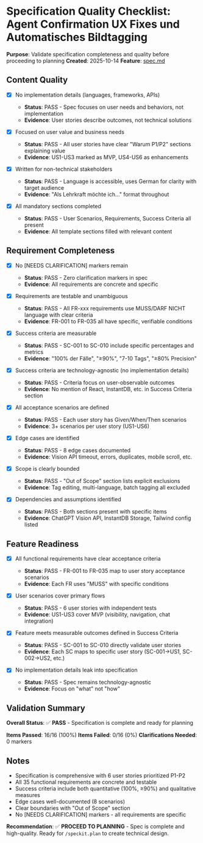 # Specification Quality Checklist: Agent Confirmation UX Fixes und Automatisches Bildtagging

**Purpose**: Validate specification completeness and quality before proceeding to planning
**Created**: 2025-10-14
**Feature**: [spec.md](../spec.md)

## Content Quality

- [x] No implementation details (languages, frameworks, APIs)
  - **Status**: PASS - Spec focuses on user needs and behaviors, not implementation
  - **Evidence**: User stories describe outcomes, not technical solutions

- [x] Focused on user value and business needs
  - **Status**: PASS - All user stories have clear "Warum P1/P2" sections explaining value
  - **Evidence**: US1-US3 marked as MVP, US4-US6 as enhancements

- [x] Written for non-technical stakeholders
  - **Status**: PASS - Language is accessible, uses German for clarity with target audience
  - **Evidence**: "Als Lehrkraft möchte ich..." format throughout

- [x] All mandatory sections completed
  - **Status**: PASS - User Scenarios, Requirements, Success Criteria all present
  - **Evidence**: All template sections filled with relevant content

## Requirement Completeness

- [x] No [NEEDS CLARIFICATION] markers remain
  - **Status**: PASS - Zero clarification markers in spec
  - **Evidence**: All requirements are concrete and specific

- [x] Requirements are testable and unambiguous
  - **Status**: PASS - All FR-xxx requirements use MUSS/DARF NICHT language with clear criteria
  - **Evidence**: FR-001 to FR-035 all have specific, verifiable conditions

- [x] Success criteria are measurable
  - **Status**: PASS - SC-001 to SC-010 include specific percentages and metrics
  - **Evidence**: "100% der Fälle", "≥90%", "7-10 Tags", "≥80% Precision"

- [x] Success criteria are technology-agnostic (no implementation details)
  - **Status**: PASS - Criteria focus on user-observable outcomes
  - **Evidence**: No mention of React, InstantDB, etc. in Success Criteria section

- [x] All acceptance scenarios are defined
  - **Status**: PASS - Each user story has Given/When/Then scenarios
  - **Evidence**: 3+ scenarios per user story (US1-US6)

- [x] Edge cases are identified
  - **Status**: PASS - 8 edge cases documented
  - **Evidence**: Vision API timeout, errors, duplicates, mobile scroll, etc.

- [x] Scope is clearly bounded
  - **Status**: PASS - "Out of Scope" section lists explicit exclusions
  - **Evidence**: Tag editing, multi-language, batch tagging all excluded

- [x] Dependencies and assumptions identified
  - **Status**: PASS - Both sections present with specific items
  - **Evidence**: ChatGPT Vision API, InstantDB Storage, Tailwind config listed

## Feature Readiness

- [x] All functional requirements have clear acceptance criteria
  - **Status**: PASS - FR-001 to FR-035 map to user story acceptance scenarios
  - **Evidence**: Each FR uses "MUSS" with specific conditions

- [x] User scenarios cover primary flows
  - **Status**: PASS - 6 user stories with independent tests
  - **Evidence**: US1-US3 cover MVP (visibility, navigation, chat integration)

- [x] Feature meets measurable outcomes defined in Success Criteria
  - **Status**: PASS - SC-001 to SC-010 directly validate user stories
  - **Evidence**: Each SC maps to specific user story (SC-001→US1, SC-002→US2, etc.)

- [x] No implementation details leak into specification
  - **Status**: PASS - Spec remains technology-agnostic
  - **Evidence**: Focus on "what" not "how"

## Validation Summary

**Overall Status**: ✅ **PASS** - Specification is complete and ready for planning

**Items Passed**: 16/16 (100%)
**Items Failed**: 0/16 (0%)
**Clarifications Needed**: 0 markers

## Notes

- Specification is comprehensive with 6 user stories prioritized P1-P2
- All 35 functional requirements are concrete and testable
- Success criteria include both quantitative (100%, ≥90%) and qualitative measures
- Edge cases well-documented (8 scenarios)
- Clear boundaries with "Out of Scope" section
- No [NEEDS CLARIFICATION] markers - all requirements are specific

**Recommendation**: ✅ **PROCEED TO PLANNING** - Spec is complete and high-quality. Ready for `/speckit.plan` to create technical design.
